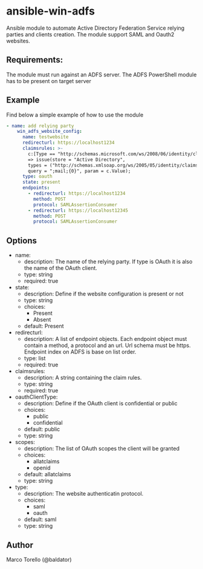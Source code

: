 # ansible-win-adfs

Ansible module to automate Active Directory Federation Service relying parties and clients creation.
The module support SAML and Oauth2 websites.

## Requirements:
The module must run against an ADFS server.
The ADFS PowerShell module has to be present on  target server

## Example
Find below a simple example of how to use the module
```yaml
- name: add relying party
    win_adfs_website_config:
      name: testwebsite
      redirecturl: https://localhost1234
      claimsrules: >-
        c:[Type == "http://schemas.microsoft.com/ws/2008/06/identity/claims/windowsaccountname", Issuer == "AD AUTHORITY"]
        => issue(store = "Active Directory",
        types = ("http://schemas.xmlsoap.org/ws/2005/05/identity/claims/emailaddress"),
        query = ";mail;{0}", param = c.Value);
      type: oauth
      state: present
      endpoints:
        - redirecturl: https://localhost1234
          method: POST
          protocol: SAMLAssertionConsumer
        - redirecturl: https://localhost12345
          method: POST
          protocol: SAMLAssertionConsumer
```

## Options
  - name:
    - description: The name of the relying party. If type is OAuth it is also the name of the OAuth client.
    - type: string
    - required: true
  - state:
    - description: Define if the website configuration is present or not
    - type: string
    - choices:
      - Present
      - Absent
    - default: Present
  - redirecturl:
    - description: A list of endpoint objects. Each endpoint object must contain a method, a protocol and an url. Url schema must be https. Endpoint index on ADFS is base on list order.
    - type: list
    - required: true
  - claimsrules:
    - description: A string containing the claim rules.
    - type: string
    - required: true
  - oauthClientType:
    - description: Define if the OAuth client is confidential or public
    - choices:
      - public
      - confidential
    - default: public
    - type: string
  - scopes:
    - description: The list of OAuth scopes the client will be granted
    - choices:
      - allatclaims
      - openid
    - default: allatclaims
    - type: string
  - type:
    - description: The website authenticatin protocol.
    - choices:
      - saml
      - oauth
    - default: saml
    - type: string

## Author
Marco Torello (@baldator)